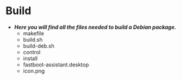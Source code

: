 # Build
- ***Here you will find all the files needed to build a Debian package.***
  - makefile
  - build.sh
  - build-deb.sh
  - control
  - install
  - fastboot-assistant.desktop
  - icon.png
